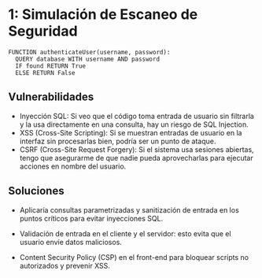 # 1: Simulación de Escaneo de Seguridad

```
FUNCTION authenticateUser(username, password):
  QUERY database WITH username AND password
  IF found RETURN True
  ELSE RETURN False
```


  

## __Vulnerabilidades__ 

* Inyección SQL: Si veo que el código toma entrada de usuario sin filtrarla y la usa directamente en una consulta, hay un riesgo de SQL Injection.
* XSS (Cross-Site Scripting): Si se muestran entradas de usuario en la interfaz sin procesarlas bien, podría ser un punto de ataque.
* CSRF (Cross-Site Request Forgery): Si el sistema usa sesiones abiertas, tengo que asegurarme de que nadie pueda aprovecharlas para ejecutar acciones en nombre del usuario.
## __Soluciones__
* Aplicaría consultas parametrizadas y sanitización de entrada en los puntos críticos para evitar inyecciones SQL.

* Validación de entrada en el cliente y el servidor: esto evita que el usuario envíe datos maliciosos.
* Content Security Policy (CSP) en el front-end para bloquear scripts no autorizados y prevenir XSS.
